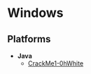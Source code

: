 # Windows

## Platforms
- **Java** 
  - [CrackMe1-0hWhite](/CTF_Writeups/Crackmes/Windows/Java/CrackMe1-0hWhite)
